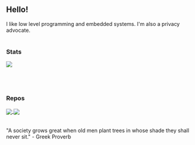 ## Hello!

I like low level programming and embedded systems. I'm also a privacy advocate.
<br>
<br>
### Stats
<a href="https://github.com/luminite0?tab=repositories">
  <img align="center" src="https://github-readme-stats.vercel.app/api/top-langs/?username=luminite0&theme=blue_navy&layout=compact&langs_count=8&card_width=400&hide_border=true">
</a>
<br>
<br>
<br>
<br>

### Repos
<a href="https://github.com/luminite0/cc1101">
  <img align="center" src="https://github-readme-stats.vercel.app/api/pin/?username=luminite0&repo=cc1101&theme=blue_navy&hide_border=true&card_width=300">
</a>
<a href="https://github.com/luminite0/AT28C256-arduino-mega">
  <img align="center" src="https://github-readme-stats.vercel.app/api/pin/?username=luminite0&repo=AT28C256-arduino-mega&theme=blue_navy&hide_border=true&card_width=300">
</a>
<br>
<br>
<br>
"A society grows great when old men plant trees in whose shade they shall never sit." - Greek Proverb
